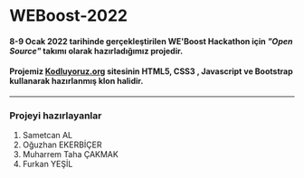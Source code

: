 # WEBoost-2022
 
<h4>8-9 Ocak 2022 tarihinde gerçekleştirilen WE'Boost Hackathon için <i>"Open Source"</i> takımı olarak hazırladığımız projedir.</h4>
<h4>Projemiz <a href="https://kodluyoruz.org" target="_blank">Kodluyoruz.org</a> sitesinin HTML5, CSS3 , Javascript ve Bootstrap kullanarak hazırlanmış klon halidir.</h4>
<hr>

<h3>Projeyi hazırlayanlar</h3>
<ol>
 <li> Sametcan AL</li>
 <li> Oğuzhan EKERBİÇER </li>
 <li> Muharrem Taha ÇAKMAK </li>
 <li> Furkan YEŞİL </li>
</ol>
